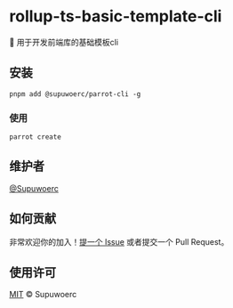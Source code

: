 # rollup-ts-basic-template-cli

:lollipop: 用于开发前端库的基础模板cli

## 安装

`pnpm add @supuwoerc/parrot-cli -g`

### 使用

`parrot create`

## 维护者

[@Supuwoerc](https://github.com/supuwoerc)

## 如何贡献

非常欢迎你的加入！[提一个 Issue](https://github.com/supuwoerc/rollup-ts-basic-template-cli/issues/new) 或者提交一个 Pull Request。

## 使用许可

[MIT](LICENSE) © Supuwoerc